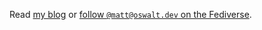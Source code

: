 Read [my blog](https://oswalt.dev/) or <a href="https://oswalt.dev/@matt" rel="me">follow `@matt@oswalt.dev` on the Fediverse</a>.
